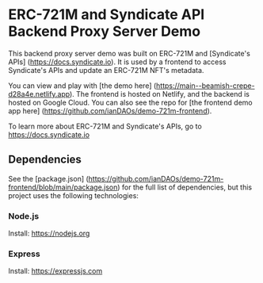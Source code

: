 # ERC-721M and Syndicate API Backend Proxy Server Demo

This backend proxy server demo was built on ERC-721M and [Syndicate's APIs] (https://docs.syndicate.io). It is used by a frontend to access Syndicate's APIs and update an ERC-721M NFT's metadata.

You can view and play with [the demo here] (https://main--beamish-crepe-d28a4e.netlify.app). The frontend is hosted on Netlify, and the backend is hosted on Google Cloud. You can also see the repo for [the frontend demo app here] (https://github.com/ianDAOs/demo-721m-frontend).

To learn more about ERC-721M and Syndicate's APIs, go to https://docs.syndicate.io

## Dependencies

See the [package.json] (https://github.com/ianDAOs/demo-721m-frontend/blob/main/package.json) for the full list of dependencies, but this project uses the following technologies:

### Node.js

Install: https://nodejs.org

### Express

Install: https://expressjs.com
